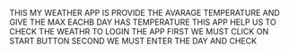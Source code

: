 THIS MY WEATHER APP IS PROVIDE THE AVARAGE TEMPERATURE 
AND GIVE THE MAX
EACHB DAY HAS TEMPERATURE
THIS APP HELP US TO CHECK THE WEATHR 
TO LOGIN THE APP
FIRST WE MUST CLICK ON START BUTTON
SECOND WE MUST ENTER THE DAY AND CHECK
